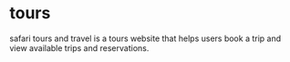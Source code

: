 # tours
safari tours and travel is a tours website that helps users book a trip and view available trips and reservations.
